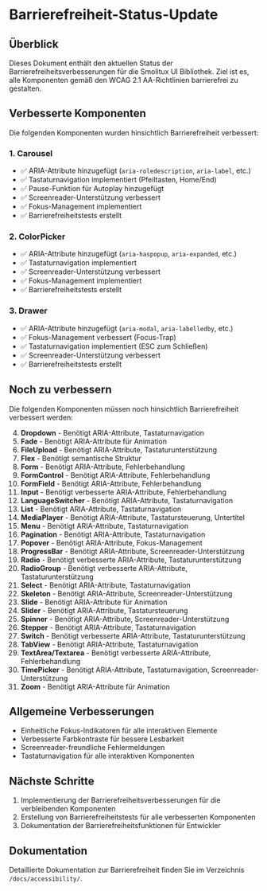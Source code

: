 # Barrierefreiheit-Status-Update

## Überblick

Dieses Dokument enthält den aktuellen Status der Barrierefreiheitsverbesserungen für die Smolitux UI Bibliothek. Ziel ist es, alle Komponenten gemäß den WCAG 2.1 AA-Richtlinien barrierefrei zu gestalten.

## Verbesserte Komponenten

Die folgenden Komponenten wurden hinsichtlich Barrierefreiheit verbessert:

### 1. Carousel
- ✅ ARIA-Attribute hinzugefügt (`aria-roledescription`, `aria-label`, etc.)
- ✅ Tastaturnavigation implementiert (Pfeiltasten, Home/End)
- ✅ Pause-Funktion für Autoplay hinzugefügt
- ✅ Screenreader-Unterstützung verbessert
- ✅ Fokus-Management implementiert
- ✅ Barrierefreiheitstests erstellt

### 2. ColorPicker
- ✅ ARIA-Attribute hinzugefügt (`aria-haspopup`, `aria-expanded`, etc.)
- ✅ Tastaturnavigation implementiert
- ✅ Screenreader-Unterstützung verbessert
- ✅ Fokus-Management implementiert
- ✅ Barrierefreiheitstests erstellt

### 3. Drawer
- ✅ ARIA-Attribute hinzugefügt (`aria-modal`, `aria-labelledby`, etc.)
- ✅ Fokus-Management verbessert (Focus-Trap)
- ✅ Tastaturnavigation implementiert (ESC zum Schließen)
- ✅ Screenreader-Unterstützung verbessert
- ✅ Barrierefreiheitstests erstellt

## Noch zu verbessern

Die folgenden Komponenten müssen noch hinsichtlich Barrierefreiheit verbessert werden:

4. **Dropdown** - Benötigt ARIA-Attribute, Tastaturnavigation
5. **Fade** - Benötigt ARIA-Attribute für Animation
6. **FileUpload** - Benötigt ARIA-Attribute, Tastaturunterstützung
7. **Flex** - Benötigt semantische Struktur
8. **Form** - Benötigt ARIA-Attribute, Fehlerbehandlung
9. **FormControl** - Benötigt ARIA-Attribute, Fehlerbehandlung
10. **FormField** - Benötigt ARIA-Attribute, Fehlerbehandlung
11. **Input** - Benötigt verbesserte ARIA-Attribute, Fehlerbehandlung
12. **LanguageSwitcher** - Benötigt ARIA-Attribute, Tastaturnavigation
13. **List** - Benötigt ARIA-Attribute, Tastaturnavigation
14. **MediaPlayer** - Benötigt ARIA-Attribute, Tastatursteuerung, Untertitel
15. **Menu** - Benötigt ARIA-Attribute, Tastaturnavigation
16. **Pagination** - Benötigt ARIA-Attribute, Tastaturnavigation
17. **Popover** - Benötigt ARIA-Attribute, Fokus-Management
18. **ProgressBar** - Benötigt ARIA-Attribute, Screenreader-Unterstützung
19. **Radio** - Benötigt verbesserte ARIA-Attribute, Tastaturunterstützung
20. **RadioGroup** - Benötigt verbesserte ARIA-Attribute, Tastaturunterstützung
21. **Select** - Benötigt ARIA-Attribute, Tastaturnavigation
22. **Skeleton** - Benötigt ARIA-Attribute, Screenreader-Unterstützung
23. **Slide** - Benötigt ARIA-Attribute für Animation
24. **Slider** - Benötigt ARIA-Attribute, Tastatursteuerung
25. **Spinner** - Benötigt ARIA-Attribute, Screenreader-Unterstützung
26. **Stepper** - Benötigt ARIA-Attribute, Tastaturnavigation
27. **Switch** - Benötigt verbesserte ARIA-Attribute, Tastaturunterstützung
28. **TabView** - Benötigt ARIA-Attribute, Tastaturnavigation
29. **TextArea/Textarea** - Benötigt verbesserte ARIA-Attribute, Fehlerbehandlung
30. **TimePicker** - Benötigt ARIA-Attribute, Tastaturnavigation, Screenreader-Unterstützung
31. **Zoom** - Benötigt ARIA-Attribute für Animation

## Allgemeine Verbesserungen

- Einheitliche Fokus-Indikatoren für alle interaktiven Elemente
- Verbesserte Farbkontraste für bessere Lesbarkeit
- Screenreader-freundliche Fehlermeldungen
- Tastaturnavigation für alle interaktiven Komponenten

## Nächste Schritte

1. Implementierung der Barrierefreiheitsverbesserungen für die verbleibenden Komponenten
2. Erstellung von Barrierefreiheitstests für alle verbesserten Komponenten
3. Dokumentation der Barrierefreiheitsfunktionen für Entwickler

## Dokumentation

Detaillierte Dokumentation zur Barrierefreiheit finden Sie im Verzeichnis `/docs/accessibility/`.
